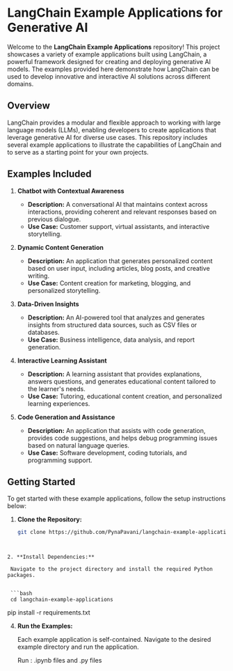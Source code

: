 # LangChain Example Applications for Generative AI

Welcome to the **LangChain Example Applications** repository! This project showcases a variety of example applications built using LangChain, a powerful framework designed for creating and deploying generative AI models. The examples provided here demonstrate how LangChain can be used to develop innovative and interactive AI solutions across different domains.

## Overview

LangChain provides a modular and flexible approach to working with large language models (LLMs), enabling developers to create applications that leverage generative AI for diverse use cases. This repository includes several example applications to illustrate the capabilities of LangChain and to serve as a starting point for your own projects.

## Examples Included

1. **Chatbot with Contextual Awareness**
   - **Description:** A conversational AI that maintains context across interactions, providing coherent and relevant responses based on previous dialogue.
   - **Use Case:** Customer support, virtual assistants, and interactive storytelling.

2. **Dynamic Content Generation**
   - **Description:** An application that generates personalized content based on user input, including articles, blog posts, and creative writing.
   - **Use Case:** Content creation for marketing, blogging, and personalized storytelling.

3. **Data-Driven Insights**
   - **Description:** An AI-powered tool that analyzes and generates insights from structured data sources, such as CSV files or databases.
   - **Use Case:** Business intelligence, data analysis, and report generation.

4. **Interactive Learning Assistant**
   - **Description:** A learning assistant that provides explanations, answers questions, and generates educational content tailored to the learner's needs.
   - **Use Case:** Tutoring, educational content creation, and personalized learning experiences.

5. **Code Generation and Assistance**
   - **Description:** An application that assists with code generation, provides code suggestions, and helps debug programming issues based on natural language queries.
   - **Use Case:** Software development, coding tutorials, and programming support.

## Getting Started

To get started with these example applications, follow the setup instructions below:

1. **Clone the Repository:**
   ```bash
   git clone https://github.com/PynaPavani/langchain-example-applications.git
  ```


2. **Install Dependencies:**
   
   Navigate to the project directory and install the required Python packages.


   ```bash
   cd langchain-example-applications
   ```

   pip install -r requirements.txt
  

4. **Run the Examples:**
   
   Each example application is self-contained. Navigate to the desired example directory and run the application.
  
    Run : .ipynb files and .py files 
   
